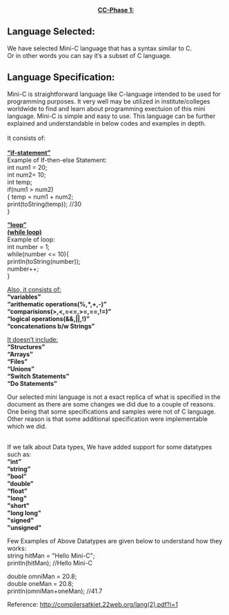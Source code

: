 
<p align="center">
 <ins><b>
  CC-Phase 1:
  </ins></b><br />
 </p>

## Language Selected:
We have selected Mini-C language that has a syntax similar to C.</br>
Or in other words you can say it’s a subset of C language.</br>

## Language Specification:
Mini-C is straightforward language like C-language intended to be used for programming purposes. It very well may be utilized in institute/colleges worldwide to find and learn about programming exectuion of this mini language. Mini-C is simple and easy to use. This language can be further explained and understandable in below codes and examples in depth.</br>
<br/>
It consists of:</br>
<br/>
<b><ins>“if-statement”</b></ins></br>
Example of If-then-else Statement:</br>
int num1 = 20;</br>
int num2= 10;</br>
int temp;</br>
if(num1 > num2)</br>
{</b>
temp = num1 + num2;</br>
 print(toString(temp)); //30</br>
}</br>

 
 
 
<ins><b>“loop”</ins></b><br/>
<ins><b>(while loop)</ins></b></br>
Example of loop:</br>
int number = 1;</br>
while(number <= 10){</br>
printIn(toString(number));</br>
number++;</br>
}</br>
 
<ins>Also, it consists of:</ins></br>
<b>“variables”</b></br>
<b>“arithematic operations(%,*,+,-)”</b></br>
<b>“comparisions(>,<,=<=,>=,==,!=)”</b></br>
<b>“logical operations(&&,||,!)”</b></br>
<b>“concatenations b/w Strings”</b></br>
 


 <ins>It doesn’t include:</ins><br/>
<b>“Structures”</b></br>
<b>“Arrays”</b></br>
<b>“Files”</b></br>
<b>“Unions”</b></br>
<b>“Switch Statements”</b></br>
<b>“Do Statements”</b></br>
 
Our selected mini language is not a exact replica of what is specified in the document as there are some changes we did due to a couple of reasons. One being that some specifications and samples were not of C language. Other reason is that some additional specification were implementable which we did.</br>
</br>

If we talk about Data types, We have added support for some datatypes such as: </br>
<b>“int”</b></br>
<b>”string”</b></br>
<b>”bool”</b></br>
<b>”double”</b></br>
<b>“float”</b></br>
<b>"long"</b></br>
<b>"short"</b></br>
<b>"long long"</b></br>
<b>"signed"</b></br>
<b>"unsigned"</b></br>

Few Examples of Above Datatypes are given below to understand how they works:</br>
string hitMan = "Hello Mini-C";</br>
println(hitMan); //Hello Mini-C</br>

double omniMan = 20.8;</br>
double oneMan = 20.8;</br>
println(omniMan+oneMan); //41.7</br>



Reference:
http://compilersatkiet.22web.org/lang(2).pdf?i=1
 
